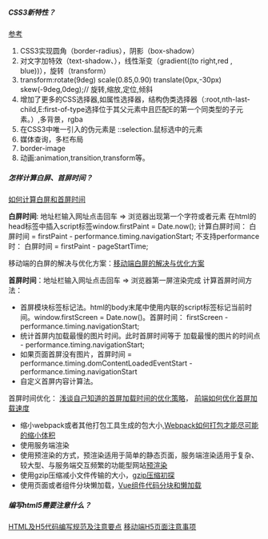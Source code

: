 ##### CSS3新特性？
[参考](https://www.cnblogs.com/huqinhan/p/5797516.html)
1. CSS3实现圆角（border-radius），阴影（box-shadow）
2. 对文字加特效（text-shadow、），线性渐变（gradient((to right,red , blue))），旋转（transform）
3. transform:rotate(9deg) scale(0.85,0.90) translate(0px,-30px) skew(-9deg,0deg);// 旋转,缩放,定位,倾斜
4. 增加了更多的CSS选择器,如属性选择器，结构伪类选择器（:root,nth-last-child,E:first-of-type选择位于其父元素中且匹配E的第一个同类型的子元素。）,多背景，rgba
5. 在CSS3中唯一引入的伪元素是 ::selection.鼠标选中的元素
6. 媒体查询，多栏布局
7. border-image
8. 动画:animation,transition,transform等。

##### 怎样计算白屏、首屏时间？
[如何计算白屏和首屏时间](http://www.cnblogs.com/longm/p/7382163.html)

**白屏时间**: 地址栏输入网址点击回车 => 浏览器出现第一个字符或者元素
在html的head标签中插入script标签window.firstPaint = Date.now();
计算白屏时间： 白屏时间 = firstPaint - performance.timing.navigationStart;
不支持performance时： 白屏时间 = firstPaint - pageStartTime;

移动端的白屏的解决与优化方案：[移动端白屏的解决与优化方案](http://guoyan2900.iteye.com/blog/2187519)

**首屏时间**：地址栏输入网址点击回车 => 浏览器第一屏渲染完成
计算首屏时间方法：
- 首屏模块标签标记法。html的body末尾中使用内联的script标签标记当前时间。window.firstScreen = Date.now()。首屏时间： firstScreen - performance.timing.navigationStart;
- 统计首屏内加载最慢的图片时间。此时首屏时间等于 加载最慢的图片的时间点 - performance.timing.navigationStart;
- 如果页面首屏没有图片，首屏时间 = performance.timing.domContentLoadedEventStart - performance.timing.navigationStart
- 自定义首屏内容计算法。

首屏时间优化： [浅谈自己知道的首屏加载时间的优化策略](https://blog.csdn.net/clark_fitz817/article/details/79513046)， [前端如何优化首屏加载速度](https://juejin.im/post/5de4fd9c518825434771d163)
- 缩小webpack或者其他打包工具生成的包大小,[Webpack如何打包才能尽可能的缩小体积](https://blog.csdn.net/js_admin/article/details/76824004)
- 使用服务端渲染
- 使用预渲染的方式，预渲染适用于简单的静态页面，服务端渲染适用于复杂、较大型、与服务端交互频繁的功能型网站[预渲染](https://juejin.im/post/5b8ba25751882542f25a6cc8)
- 使用gzip压缩减小文件传输的大小，[gzip压缩初探](https://juejin.im/post/5d27dd2de51d454f6f16ec89)
- 使用页面或者组件分块懒加载，[Vue组件代码分块和懒加载](https://blog.csdn.net/u010730126/article/details/103703940)

##### 编写html5需要注意什么？
[HTML及H5代码编写规范及注意要点](https://blog.csdn.net/sinat_34719507/article/details/53891959)
[移动端H5页面注意事项](https://segmentfault.com/a/1190000012156216)



